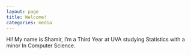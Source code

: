 ```yaml
---
layout: page
title: Welcome!
categories: media
---
```





Hi! My name is Shamir, I’m a Third Year at UVA studying Statistics with a minor In Computer Science.
